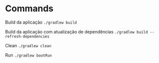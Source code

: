 # Commands

Build da aplicação `./gradlew build`

Build da aplicação com atualização de dependências `./gradlew build --refresh-dependencies`

Clean `./gradlew clean`

Run `./gradlew bootRun`
